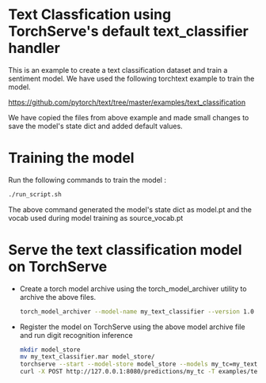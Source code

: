 # Text Classfication using TorchServe's default text_classifier handler

This is an example to create a text classification dataset and train a sentiment model. We have used the following torchtext example to train the model.

https://github.com/pytorch/text/tree/master/examples/text_classification

We have copied the files from above example and made small changes to save the model's state dict and added default values.

# Training the model

Run the following commands to train the model :

```bash
./run_script.sh
```

The above command generated the model's state dict as model.pt and the vocab used during model training as source_vocab.pt

# Serve the text classification model on TorchServe

 * Create a torch model archive using the torch_model_archiver utility to archive the above files.
 
    ```bash
    torch_model_archiver --model-name my_text_classifier --version 1.0 --model-file model.py --serialized-file model.pt --source-vocab source_vocab.pt --handler text_classifier --extra-files index_to_name.json
    ```
   
 * Register the model on TorchServe using the above model archive file and run digit recognition inference
   
    ```bash
    mkdir model_store
    mv my_text_classifier.mar model_store/
    torchserve --start --model-store model_store --models my_tc=my_text_classifier.mar
    curl -X POST http://127.0.0.1:8080/predictions/my_tc -T examples/text_classification/sample_text.txt
    ```

